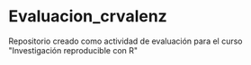 # Evaluacion_crvalenz
Repositorio creado como actividad de evaluación para el curso "Investigación reproducible con R"
